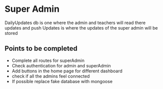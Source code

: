 # Super Admin

DailyUpdates db is one where the admin and teachers will read there updates and push Updates is where the updates of the super admin will be stored

## Points to be completed

- Complete all routes for superAdmin
- Check authentication for admin and superAdmin
- Add buttons in the home page for different dashboard
- check if all the admins feel connected
- If possible replace fake database with mongoose
